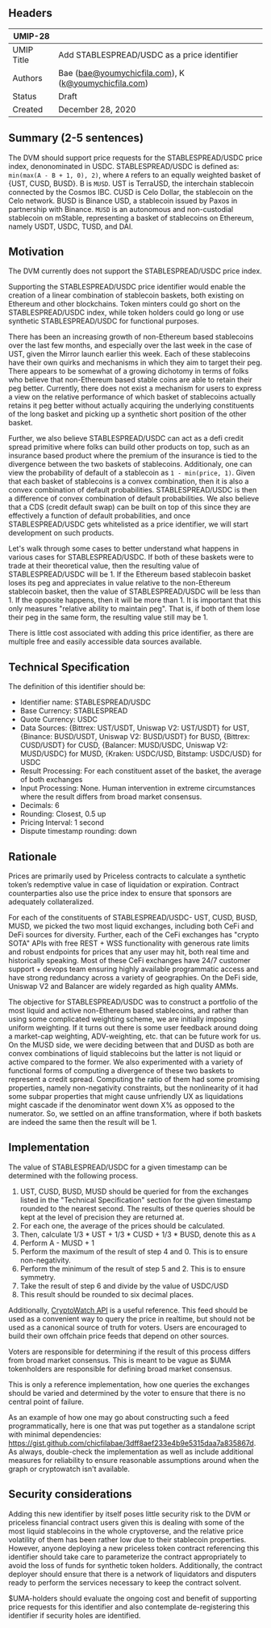 ## Headers
| UMIP-28     |                                                                                                                                          |
|------------|------------------------------------------------------------------------------------------------------------------------------------------|
| UMIP Title | Add STABLESPREAD/USDC as a price identifier              |
| Authors    | Bae (bae@youmychicfila.com), K (k@youmychicfila.com) |
| Status     | Draft                                                                                                                                    |
| Created    | December 28, 2020                                                                                                                           |
 
## Summary (2-5 sentences)
The DVM should support price requests for the STABLESPREAD/USDC price index, denonominated in USDC. STABLESPREAD/USDC is defined as: `min(max(A - B + 1, 0), 2)`, where `A` refers to an equally weighted basket of {UST, CUSD, BUSD}. B is `MUSD`. UST is TerraUSD, the interchain stablecoin connected by the Cosmos IBC. CUSD is Celo Dollar, the stablecoin on the Celo network. BUSD is Binance USD, a stablecoin issued by Paxos in partnership with Binance. `MUSD` is an autonomous and non-custodial stablecoin on mStable, representing a basket of stablecoins on Ethereum, namely USDT, USDC, TUSD, and DAI. 

## Motivation
The DVM currently does not support the STABLESPREAD/USDC price index. 
 
Supporting the STABLESPREAD/USDC price identifier would enable the creation of a linear combination of stablecoin baskets, both existing on Ethereum and other blockchains. Token minters could go short on the STABLESPREAD/USDC index, while token holders could go long or use synthetic STABLESPREAD/USDC for functional purposes.
 
There has been an increasing growth of non-Ethereum based stablecoins over the last few months, and especially over the last week in the case of UST, given the Mirror launch earlier this week. Each of these stablecoins have their own quirks and mechanisms in which they aim to target their peg. There appears to be somewhat of a growing dichotomy in terms of folks who believe that non-Ethereum based stable coins are able to retain their peg better. Currently, there does not exist a mechanism for users to express a view on the relative performance of which basket of stablecoins actually retains it peg better without actually acquiring the underlying constituents of the long basket and picking up a synthetic short position of the other basket. 

Further, we also believe STABLESPREAD/USDC can act as a defi credit spread primitive where folks can build other products on top, such as an insurance based product where the premium of the insurance is tied to the divergence between the two baskets of stablecoins. Additionaly, one can view the probability of default of a stablecoin as `1 - min(price, 1)`. Given that each basket of stablecoins is a convex combination, then it is also a convex combination of default probabilities. STABLESPREAD/USDC is then a difference of convex combination of default probabilities. We also believe that a CDS (credit default swap) can be built on top of this since they are effectively a function of default probabilities, and once STABLESPREAD/USDC gets whitelisted as a price identifier, we will start development on such products.

Let's walk through some cases to better understand what happens in various cases for STABLESPREAD/USDC. If both of these baskets were to trade at their theoretical value, then the resulting value of STABLESPREAD/USDC will be 1. If the Ethereum based stablecoin basket loses its peg and appreciates in value relative to the non-Ethereum stablecoin basket, then the value of STABLESPREAD/USDC will be less than 1. If the opposite happens, then it will be more than 1. It is important that this only measures "relative ability to maintain peg". That is, if both of them lose their peg in the same form, the resulting value still may be 1. 
 
There is little cost associated with adding this price identifier, as there are multiple free and easily accessible data sources available.
 
## Technical Specification
The definition of this identifier should be:
 
- Identifier name: STABLESPREAD/USDC
- Base Currency: STABLESPREAD
- Quote Currency: USDC
- Data Sources: {Bittrex: UST/USDT, Uniswap V2: UST/USDT} for UST, {Binance: BUSD/USDT, Uniswap V2: BUSD/USDT} for BUSD, {Bittrex: CUSD/USDT} for CUSD, {Balancer: MUSD/USDC, Uniswap V2: MUSD/USDC} for MUSD, {Kraken: USDC/USD, Bitstamp: USDC/USD} for USDC
- Result Processing: For each constituent asset of the basket, the average of both exchanges
- Input Processing: None. Human intervention in extreme circumstances where the result differs from broad market consensus.
- Decimals: 6
- Rounding: Closest, 0.5 up
- Pricing Interval: 1 second
- Dispute timestamp rounding: down
 
## Rationale
Prices are primarily used by Priceless contracts to calculate a synthetic token’s redemptive value in case of liquidation or expiration. Contract counterparties also use the price index to ensure that sponsors are adequately collateralized.

For each of the constituents of STABLESPREAD/USDC- UST, CUSD, BUSD, MUSD, we picked the two most liquid exchanges, including both CeFi and DeFi sources for diversity. Further, each of the CeFi exchanges has "crypto SOTA" APIs with free REST + WSS functionality with generous rate limits and robust endpoints for prices that any user may hit, both real time and historically speaking. Most of these CeFi exchanges have 24/7 customer support + devops team ensuring highly available programmatic access and have strong redundancy across a variety of geographies. On the DeFi side, Uniswap V2 and Balancer are widely regarded as high quality AMMs. 

The objective for STABLESPREAD/USDC was to construct a portfolio of the most liquid and active non-Ethereum based stablecoins, and rather than using some complicated weighting scheme, we are initially imposing uniform weighting. If it turns out there is some user feedback around doing a market-cap weighting, ADV-weighting, etc. that can be future work for us. On the MUSD side, we were deciding between that and DUSD as both are convex combinations of liquid stablecoins but the latter is not liquid or active compared to the former. We also experimented with a variety of functional forms of computing a divergence of these two baskets to represent a credit spread. Computing the ratio of them had some promising properties, namely non-negativity constraints, but the nonlinearity of it had some subpar properties that might cause unfriendly UX as liquidations might cascade if the denominator went down X% as opposed to the numerator. So, we settled on an affine transformation, where if both baskets are indeed the same then the result will be 1.

## Implementation
 
The value of STABLESPREAD/USDC for a given timestamp can be determined with the following process.
 
1. UST, CUSD, BUSD, MUSD should be queried for from the exchanges listed in the "Technical Specification" section for the given timestamp rounded to the nearest second. The results of these queries should be kept at the level of precision they are returned at.
2. For each one, the average of the prices should be calculated.
3. Then, calculate 1/3 * UST + 1/3 * CUSD + 1/3 * BUSD, denote this as `A`
4. Perform A - MUSD + 1
5. Perform the maximum of the result of step 4 and 0. This is to ensure non-negativity. 
6. Perform the minimum of the result of step 5 and 2. This is to ensure symmetry.
7. Take the result of step 6 and divide by the value of USDC/USD 
8. This result should be rounded to six decimal places.
 
Additionally, [CryptoWatch API](https://docs.cryptowat.ch/rest-api/) is a useful reference. This feed should be used as a convenient way to query the price in realtime, but should not be used as a canonical source of truth for voters. Users are encouraged to build their own offchain price feeds that depend on other sources.
 
Voters are responsible for determining if the result of this process differs from broad market consensus. This is meant to be vague as $UMA tokenholders are responsible for defining broad market consensus.
 
This is only a reference implementation, how one queries the exchanges should be varied and determined by the voter to ensure that there is no central point of failure.

As an example of how one may go about constructing such a feed programmatically, here is one that was put together as a standalone script with minimal dependencies: https://gist.github.com/chicfilabae/3dff8aef233e4b9e5315daa7a835867d. As always, double-check the implementation as well as include additional measures for reliability to ensure reasonable assumptions around when the graph or cryptowatch isn't available. 
 
## Security considerations
Adding this new identifier by itself poses little security risk to the DVM or priceless financial contract users given this is dealing with some of the most liquid stablecoins in the whole cryptoverse, and the relative price volatility of them has been rather low due to their stablecoin properties. However, anyone deploying a new priceless token contract referencing this identifier should take care to parameterize the contract appropriately to avoid the loss of funds for synthetic token holders. Additionally, the contract deployer should ensure that there is a network of liquidators and disputers ready to perform the services necessary to keep the contract solvent.
 
$UMA-holders should evaluate the ongoing cost and benefit of supporting price requests for this identifier and also contemplate de-registering this identifier if security holes are identified.

